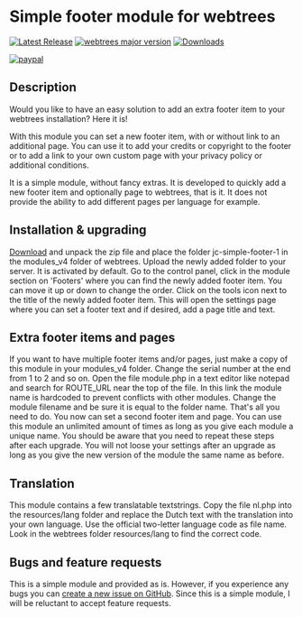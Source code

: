 Simple footer module for webtrees
=================================

[![Latest Release](https://img.shields.io/github/release/JustCarmen/webtrees-simple-footer.svg)][1]
[![webtrees major version](https://img.shields.io/badge/webtrees-v2.1.x-green)][2]
[![Downloads](https://img.shields.io/github/downloads/JustCarmen/webtrees-simple-footer/total.svg)]()

[![paypal](https://www.paypalobjects.com/en_US/i/btn/btn_donateCC_LG.gif)](https://www.paypal.com/cgi-bin/webscr?cmd=_donations&business=XPBC2W85M38AS&item_name=webtrees%20modules%20by%20JustCarmen&currency_code=EUR)

Description
------------
Would you like to have an easy solution to add an extra footer item to your webtrees installation?
Here it is!

With this module you can set a new footer item, with or without link to an additional page. You can use it to add your credits or copyright to the footer or to add a link to your own custom page with your privacy policy or additional conditions.

It is a simple module, without fancy extras. It is developed to quickly add a new footer item and optionally page to webtrees, that is it. It does not provide the ability to add different pages per language for example.

Installation & upgrading
------------------------
[Download][1] and unpack the zip file and place the folder jc-simple-footer-1 in the modules_v4 folder of webtrees. Upload the newly added folder to your server. It is activated by default. Go to the control panel, click in the module section on 'Footers' where you can find the newly added footer item. You can move it up or down to change the order. Click on the tools icon next to the title of the newly added footer item. This will open the settings page where you can set a footer text and if desired, add a page title and text.

Extra footer items and pages
---------------------
If you want to have multiple footer items and/or pages, just make a copy of this module in your modules_v4 folder. Change the serial number at the end from 1 to 2 and so on. Open the file module.php in a text editor like notepad and search for ROUTE_URL near the top of the file. In this link the module name is hardcoded to prevent conflicts with other modules. Change the module filename and be sure it is equal to the folder name. That's all you need to do. You now can set a second footer item and page. You can use this module an unlimited amount of times as long as you give each module a unique name. You should be aware that you need to repeat these steps after each upgrade. You will not loose your settings after an upgrade as long as you give the new version of the module the same name as before.

Translation
-----------
This module contains a few translatable textstrings. Copy the file nl.php into the resources/lang folder and replace the Dutch text with the translation into your own language. Use the official two-letter language code as file name. Look in the webtrees folder resources/lang to find the correct code.

Bugs and feature requests
-------------------------
This is a simple module and provided as is. However, if you experience any bugs you can [create a new issue on GitHub][3]. Since this is a simple module, I will be reluctant to accept feature requests.

 [1]: https://github.com/JustCarmen/webtrees-simple-menu/releases/latest
 [2]: https://webtrees.github.io/download/
 [3]: https://github.com/JustCarmen/webtrees-simple-menu/issues?state=open
